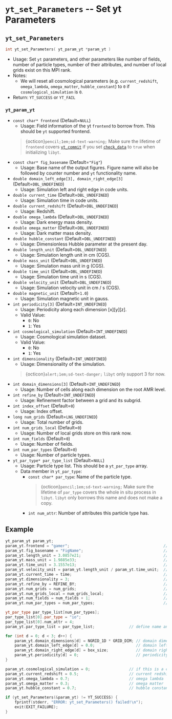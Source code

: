 # `yt_set_Parameters` -- Set yt Parameters

## `yt_set_Parameters`
```cpp
int yt_set_Parameters( yt_param_yt *param_yt )
```
- Usage: Set `yt` parameters, and other parameters like number of fields, number of particle types, number of their attributes, and number of local grids exist on this MPI rank. 
- Notes: 
  - We will reset all cosmological parameters (e.g. `current_redshift`, `omega_lambda`, `omega_matter`, `hubble_constant`) to `0` if `cosmological_simulation` is `0`.
- Return: `YT_SUCCESS` or `YT_FAIL`

### `yt_param_yt`
- `const char* frontend` (Default=`NULL`)
  - Usage: Field information of the yt `frontend` to borrow from. This should be `yt` supported frontend.
  > {octicon}`pencil;1em;sd-text-warning;` Make sure the lifetime of `frontend` covers [`yt_commit`](./yt_commit.md#yt_commit) if you set [`check_data`](./yt_initialize.md#yt_param_libyt) to `true` when initializing `libyt`.
- `const char* fig_basename` (Default=`"Fig"`)
  - Usage: Base name of the output figures. Figure name will also be followed by counter number and `yt` functionality name.
- `double domain_left_edge[3], domain_right_edge[3]` (Default=`DBL_UNDEFINED`)
  - Usage: Simulation left and right edge in code units.
- `double current_time` (Default=`DBL_UNDEFINED`)
  - Usage: Simulation time in code units.
- `double current_redshift` (Default=`DBL_UNDEFINED`)
  - Usage: Redshift.
- `double omega_lambda` (Default=`DBL_UNDEFINED`)
  - Usage: Dark energy mass density.
- `double omega_matter` (Default=`DBL_UNDEFINED`)
  - Usage: Dark matter mass density.
- `double hubble_constant` (Default=`DBL_UNDEFINED`)
  - Usage: Dimensionless Hubble parameter at the present day.
- `double length_unit` (Default=`DBL_UNDEFINED`)
  - Usage: Simulation length unit in cm (CGS).
- `double mass_unit` (Default=`DBL_UNDEFINED`)
  - Usage: Simulation mass unit in g (CGS).
- `double time_unit` (Default=`DBL_UNDEFINED`)
  - Usage: Simulation time unit in s (CGS).
- `double velocity_unit` (Default=`DBL_UNDEFINED`)
  - Usage: Simulation velocity unit in cm / s (CGS).
- `double magnetic_unit` (Default=`1.0`)
  - Usage: Simulation magnetic unit in gauss.
- `int periodicity[3]` (Default=`INT_UNDEFINED`)
  - Usage: Periodicity along each dimension [x][y][z].
  - Valid Value:
    - `0`: No
    - `1`: Yes
- `int cosmological_simulation` (Default=`INT_UNDEFINED`)
  - Usage: Cosmological simulation dataset.
  - Valid Value:
    - `0`: No
    - `1`: Yes
- `int dimensionality` (Default=`INT_UNDEFINED`)
  - Usage: Dimensionality of the simulation. 
  > {octicon}`alert;1em;sd-text-danger;` `libyt` only support 3 for now.
- `int domain_dimensions[3]` (Default=`INT_UNDEFINED`)
  - Usage: Number of cells along each dimension on the root AMR level.
- `int refine_by` (Default=`INT_UNDEFINED`)
  - Usage: Refinement factor between a grid and its subgrid.
- `int index_offset` (Default=`0`)
  - Usage: Index offset.
- `long num_grids` (Default=`LNG_UNDEFINED`)
  - Usage: Total number of grids.
- `int num_grids_local` (Default=`0`)
  - Usage: Number of local grids store on this rank now.
- `int num_fields` (Default=`0`)
  - Usage: Number of fields.
- `int num_par_types` (Default=`0`)
  - Usage: Number of particle types.
- `yt_par_type* par_type_list` (Default=`NULL`)
  - Usage: Particle type list. This should be a `yt_par_type` array.
  - Data member in `yt_par_type`:
    - `const char* par_type`: Name of the particle type.
      > {octicon}`pencil;1em;sd-text-warning;` Make sure the lifetime of `par_type` covers the whole in situ process in `libyt`. `libyt` only borrows this name and does not make a copy.
    - `int num_attr`: Number of attributes this particle type has. 

## Example
```cpp
yt_param_yt param_yt;
param_yt.frontend = "gamer";                                         // simulation frontend that libyt borrows field info from
param_yt.fig_basename = "FigName";                                   // figure base name (default=Fig)
param_yt.length_unit = 3.0857e21;                                    // length unit (cm)
param_yt.mass_unit = 1.9885e33;                                      // mass unit (g)
param_yt.time_unit = 3.1557e13;                                      // time unit (sec)
param_yt.velocity_unit = param_yt.length_unit / param_yt.time_unit;  // velocity unit (cm/s)
param_yt.current_time = time;                                        // simulation time in code units
param_yt.dimensionality = 3;                                         // dimensionality, support 3 only
param_yt.refine_by = REFINE_BY;                                      // refinement factor between a grid and its subgrid
param_yt.num_grids = num_grids;                                      // number of grids
param_yt.num_grids_local = num_grids_local;                          // number of local grids
param_yt.num_fields = num_fields + 1;                                // number of fields, addition one for derived field demo
param_yt.num_par_types = num_par_types;                              // number of particle types

yt_par_type par_type_list[num_par_types];
par_type_list[0].par_type = "io";
par_type_list[0].num_attr = 4;
param_yt.par_type_list = par_type_list;               // define name and number of attributes in each particle

for (int d = 0; d < 3; d++) {
    param_yt.domain_dimensions[d] = NGRID_1D * GRID_DIM; // domain dimensions in [x][y][z]
    param_yt.domain_left_edge[d] = 0.0;                  // domain left edge in [x][y][z]
    param_yt.domain_right_edge[d] = box_size;            // domain right edge in [x][y][z]
    param_yt.periodicity[d] = 0;                         // periodicity in [x][y][z]
}

param_yt.cosmological_simulation = 0;                 // if this is a cosmological simulation or not, 0 for false
param_yt.current_redshift = 0.5;                      // current redshift
param_yt.omega_lambda = 0.7;                          // omega lambda
param_yt.omega_matter = 0.3;                          // omega matter
param_yt.hubble_constant = 0.7;                       // hubble constant

if (yt_set_Parameters(&param_yt) != YT_SUCCESS) {
    fprintf(stderr, "ERROR: yt_set_Parameters() failed!\n");
    exit(EXIT_FAILURE);
}
```
